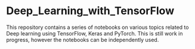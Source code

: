 # Deep_Learning_with_TensorFlow
 This repository contains a series of notebooks on various topics related to Deep learning using TensorFlow, Keras and PyTorch. This is still work in progress, however the notebooks can be independently used.
